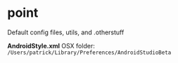 point
=====

Default config files, utils, and .otherstuff


**AndroidStyle.xml** OSX folder:     
`/Users/patrick/Library/Preferences/AndroidStudioBeta`
